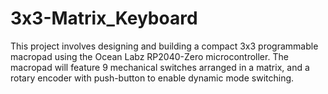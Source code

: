 # 3x3-Matrix_Keyboard
This project involves designing and building a compact 3x3 programmable macropad using the Ocean Labz RP2040-Zero microcontroller. The macropad will feature 9 mechanical switches arranged in a matrix, and a rotary encoder with push-button to enable dynamic mode switching.
